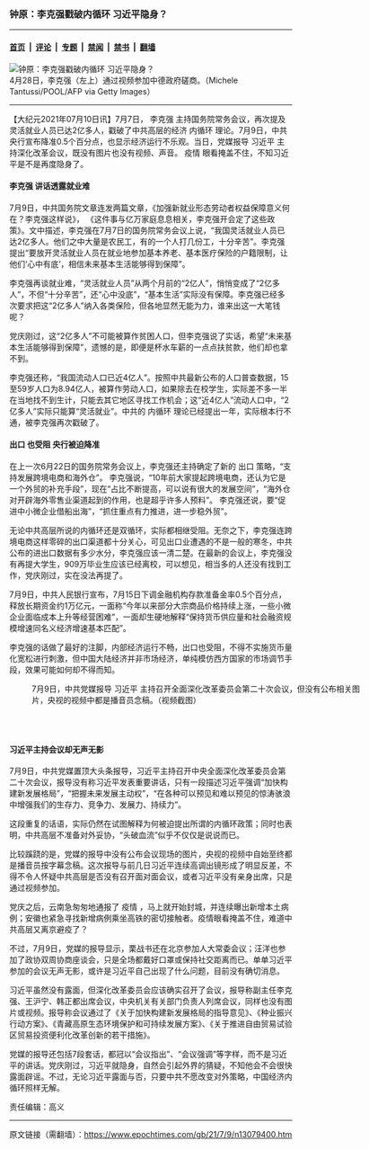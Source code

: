### 钟原：李克强戳破内循环 习近平隐身？

---

#### [首页](../../../..?n13079400) &nbsp;|&nbsp; [评论](../../../../../epoch-comment?n13079400) &nbsp;|&nbsp; [专题](../../../../../epoch-special?n13079400) &nbsp;|&nbsp; [禁闻](../../../../../epoch-news?n13079400) &nbsp;|&nbsp; [禁书](../../../../../books?n13079400) &nbsp;|&nbsp; [翻墙](https://github.com/gfw-breaker/nogfw/blob/master/README.md?n13079400)


<div><img alt="钟原：李克强戳破内循环 习近平隐身？" class="attachment-djy_600_400 size-djy_600_400 wp-post-image" src="https://i.epochtimes.com/assets/uploads/2021/07/id13079406-GettyImages-1232571906-600x400.jpg"/>
<div class="caption">
 4月28日，李克强（左上）通过视频参加中德政府磋商。（Michele Tantussi/POOL/AFP via Getty Images）
</div></div><hr/><div class="post_content" id="artbody" itemprop="articleBody">
 <!-- article content begin -->
 <p>
  【大纪元2021年07月10日讯】7月7日，
  <ok href="https://www.epochtimes.com/gb/tag/%E6%9D%8E%E5%85%8B%E5%BC%BA.html">
   李克强
  </ok>
  主持国务院常务会议，再次提及灵活就业人员已达2亿多人，戳破了中共高层的经济
  <ok href="https://www.epochtimes.com/gb/tag/%E5%86%85%E5%BE%AA%E7%8E%AF.html">
   内循环
  </ok>
  理论。7月9日，中共央行宣布降准0.5个百分点，也显示经济运行不乐观。当日，党媒报导
  <ok href="https://www.epochtimes.com/gb/tag/%E4%B9%A0%E8%BF%91%E5%B9%B3.html">
   习近平
  </ok>
  主持深化改革会议，既没有图片也没有视频、声音。
  <ok href="https://www.epochtimes.com/gb/tag/%E7%96%AB%E6%83%85.html">
   疫情
  </ok>
  眼看掩盖不住，不知习近平是不是再度隐身了。
 </p>
 <h4>
  <strong>
   <ok href="https://www.epochtimes.com/gb/tag/%E6%9D%8E%E5%85%8B%E5%BC%BA.html">
    李克强
   </ok>
   讲话透露就业难
  </strong>
 </h4>
 <p>
  7月9日，中共国务院文章连发两篇文章，《加强新就业形态劳动者权益保障意义何在？李克强这样说》， 《这件事与亿万家庭息息相关，李克强开会定了这些政策》。文中描述，李克强在7月7日的国务院常务会议上说，“我国灵活就业人员已达2亿多人。他们之中大量是农民工，有的一个人打几份工，十分辛苦”。李克强提出“要放开灵活就业人员在就业地参加基本养老、基本医疗保险的户籍限制，让他们‘心中有底’，相信未来基本生活能够得到保障”。
 </p>
 <p>
  李克强再谈就业难，“灵活就业人员”从两个月前的“2亿人”，悄悄变成了“2亿多人”，不但“十分辛苦”，还“心中没底”，“基本生活”实际没有保障。李克强已经多次要求把这“2亿多人”纳入各类保险，但各地显然无能为力，谁来出这一大笔钱呢？
 </p>
 <p>
  党庆刚过，这“2亿多人”不可能被算作贫困人口，但李克强说了实话，希望“未来基本生活能够得到保障”，遗憾的是，即便是杯水车薪的一点点扶贫款，他们却也拿不到。
 </p>
 <p>
  李克强还称，“我国流动人口已近4亿人”。按照中共最新公布的人口普查数据，15至59岁人口为8.94亿人，被算作劳动人口，如果除去在校学生，实际差不多一半在当地找不到生计，只能去其它地区寻找工作机会；这“近4亿人”流动人口中，“2亿多人”实际只能算“灵活就业”。中共的
  <ok href="https://www.epochtimes.com/gb/tag/%E5%86%85%E5%BE%AA%E7%8E%AF.html">
   内循环
  </ok>
  理论已经提出一年，实际根本行不通，被李克强再次戳破了。
 </p>
 <h4>
  <strong>
   <ok href="https://www.epochtimes.com/gb/tag/%E5%87%BA%E5%8F%A3.html">
    出口
   </ok>
   也受阻
  </strong>
  <strong>
   央行被迫降准
  </strong>
 </h4>
 <p>
  在上一次6月22日的国务院常务会议上，李克强还主持确定了新的
  <ok href="https://www.epochtimes.com/gb/tag/%E5%87%BA%E5%8F%A3.html">
   出口
  </ok>
  策略，“支持发展跨境电商和海外仓”。 李克强说，“10年前大家提起跨境电商，还认为它是一个外贸的补充手段”，现在“占比不断提高，可以说有很大的发展空间”，“海外仓对开辟海外零售业渠道起到的作用，也是超乎许多人预料”。 李克强还说，要“促进中小微企业借船出海”，“抓住重点有力推进，进一步稳外贸”。
 </p>
 <p>
  无论中共高层所说的内循环还是双循环，实际都相继受阻。无奈之下，李克强连跨境电商这样零碎的出口渠道都十分关心，可见出口业遭遇的不是一般的寒冬，中共公布的进出口数据有多少水分，李克强应该一清二楚。在最新的会议上，李克强没有再提大学生，909万毕业生应该已经离校，可以想见，相当多的人还没有找到工作，党庆刚过，实在没法再提了。
 </p>
 <p>
  7月9日，中共人民银行宣布，7月15日下调金融机构存款准备金率0.5个百分点，释放长期资金约1万亿元，一面称“今年以来部分大宗商品价格持续上涨，一些小微企业面临成本上升等经营困难”，一面却生硬地解释“保持货币供应量和社会融资规模增速同名义经济增速基本匹配”。
 </p>
 <p>
  李克强的话做了最好的注脚，内部经济运行不畅，出口也受阻，不得不实施货币量化宽松进行刺激，但中国大陆经济并非市场经济，单纯模仿西方国家的市场调节手段，效果可能如何却不得而知。
 </p>
 <figure aria-describedby="caption-attachment-13079413" class="wp-caption aligncenter" id="attachment_13079413" style="width: 600px">
  <ok href="https://i.epochtimes.com/assets/uploads/2021/07/id13079413-XI-Jinping_20210709_2.jpg" target="_blank">
   <img alt="" class="size-large wp-image-13079413" src="https://i.epochtimes.com/assets/uploads/2021/07/id13079413-XI-Jinping_20210709_2-600x477.jpg"/>
  </ok>
  <br/><figcaption class="wp-caption-text" id="caption-attachment-13079413">
   7月9日，中共党媒报导
   <ok href="https://www.epochtimes.com/gb/tag/%E4%B9%A0%E8%BF%91%E5%B9%B3.html">
    习近平
   </ok>
   主持召开全面深化改革委员会第二十次会议，但没有公布相关图片，央视的视频中都是播音员念稿。（视频截图）
  </figcaption><br/>
 </figure><br/>
 <h4>
  <strong>
   习近平主持会议却无声无影
  </strong>
 </h4>
 <p>
  7月9日，中共党媒置顶大头条报导，习近平主持召开中央全面深化改革委员会第二十次会议，报导没有称习近平发表重要讲话，只有一段描述习近平强调“加快构建新发展格局”，“把握未来发展主动权”，“在各种可以预见和难以预见的惊涛骇浪中增强我们的生存力、竞争力、发展力、持续力”。
 </p>
 <p>
  这段重复的话语，实际仍然在试图解释为何被迫提出所谓的内循环政策；同时也表明，中共高层不准备对外妥协，“头破血流”似乎不仅仅是说说而已。
 </p>
 <p>
  比较蹊跷的是，党媒的报导中没有公布会议现场的图片，央视的视频中自始至终都是播音员按字幕念稿。这次报导与前几日习近平连续高调出镜形成了明显反差，不得不令人怀疑中共高层是否没有召开面对面会议，或者习近平没有亲身出席，只是通过视频参加。
 </p>
 <p>
  党庆之后，云南急匆匆地通报了
  <ok href="https://www.epochtimes.com/gb/tag/%E7%96%AB%E6%83%85.html">
   疫情
  </ok>
  ，马上就开始封城，并连续曝出新增本土病例；安徽也紧急寻找新增病例乘坐高铁的密切接触者。疫情眼看掩盖不住，难道中共高层又离京避疫了？
 </p>
 <p>
  不过，7月9日，党媒的报导显示，栗战书还在北京参加人大常委会议；汪洋也参加了政协双周协商座谈会，只是全场都戴好口罩或保持社交距离而已。单单习近平参加的会议无声无影，或许是习近平自己出现了什么问题，目前没有确切消息。
 </p>
 <p>
  习近平虽然没有露面，但深化改革委员会应该确实召开了会议，报导称副主任李克强、王沪宁、韩正都出席会议，中央机关有关部门负责人列席会议，同样也没有图片或视频。报导称会议通过了《关于加快构建新发展格局的指导意见》、《种业振兴行动方案》、《青藏高原生态环境保护和可持续发展方案》、《关于推进自由贸易试验区贸易投资便利化改革创新的若干措施》。
 </p>
 <p>
  党媒的报导还包括7段套话，都冠以“会议指出”、“会议强调”等字样，而不是习近平的讲话。党庆刚过，习近平就隐身，自然会引起外界的猜疑，不知他会不会很快露面辟谣。不过，无论习近平露面与否，只要中共不愿改变对外策略，中国经济内循环照样无解。
 </p>
 <p>
  责任编辑：高义
 </p>
 <!-- article content end -->
 <div id="below_article_ad">
 </div>
</div>


---

原文链接（需翻墙）：https://www.epochtimes.com/gb/21/7/9/n13079400.htm